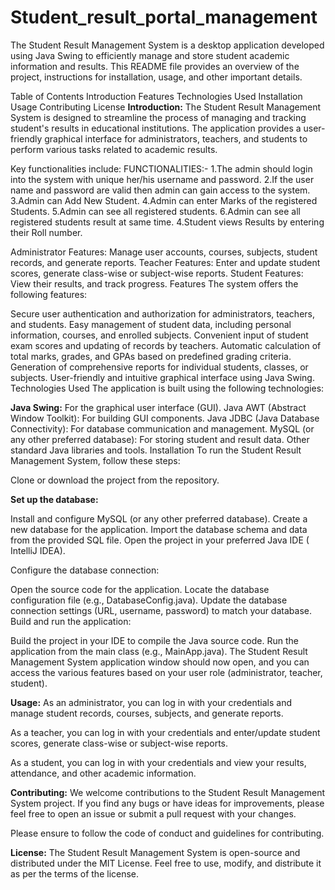 # Student_result_portal_management
The Student Result Management System is a desktop application developed using Java Swing to efficiently manage and store student academic information and results. This README file provides an overview of the project, instructions for installation, usage, and other important details.

Table of Contents
Introduction
Features
Technologies Used
Installation
Usage
Contributing
License
**Introduction:**
The Student Result Management System is designed to streamline the process of managing and tracking student's results in educational institutions. The application provides a user-friendly graphical interface for administrators, teachers, and students to perform various tasks related to academic results.

Key functionalities include:
FUNCTIONALITIES:-
1.The admin should login into the system with unique her/his username and password.
2.If the user name and password are valid then admin can gain access to the system.
3.Admin can Add New Student.
4.Admin can enter Marks of the registered Students.
5.Admin can see all registered students.
6.Admin can see all registered students result at same time.
4.Student views Results by entering their Roll number.


Administrator Features: Manage user accounts, courses, subjects, student records, and generate reports.
Teacher Features: Enter and update student scores, generate class-wise or subject-wise reports.
Student Features: View their results, and track progress.
Features
The system offers the following features:

Secure user authentication and authorization for administrators, teachers, and students.
Easy management of student data, including personal information, courses, and enrolled subjects.
Convenient input of student exam scores and updating of records by teachers.
Automatic calculation of total marks, grades, and GPAs based on predefined grading criteria.
Generation of comprehensive reports for individual students, classes, or subjects.
User-friendly and intuitive graphical interface using Java Swing.
Technologies Used
The application is built using the following technologies:

**Java Swing:** For the graphical user interface (GUI).
Java AWT (Abstract Window Toolkit): For building GUI components.
Java JDBC (Java Database Connectivity): For database communication and management.
MySQL (or any other preferred database): For storing student and result data.
Other standard Java libraries and tools.
Installation
To run the Student Result Management System, follow these steps:

Clone or download the project from the repository.

**Set up the database:**

Install and configure MySQL (or any other preferred database).
Create a new database for the application.
Import the database schema and data from the provided SQL file.
Open the project in your preferred Java IDE ( IntelliJ IDEA).

Configure the database connection:

Open the source code for the application.
Locate the database configuration file (e.g., DatabaseConfig.java).
Update the database connection settings (URL, username, password) to match your database.
Build and run the application:

Build the project in your IDE to compile the Java source code.
Run the application from the main class (e.g., MainApp.java).
The Student Result Management System application window should now open, and you can access the various features based on your user role (administrator, teacher, student).

**Usage:**
As an administrator, you can log in with your credentials and manage student records, courses, subjects, and generate reports.

As a teacher, you can log in with your credentials and enter/update student scores, generate class-wise or subject-wise reports.

As a student, you can log in with your credentials and view your results, attendance, and other academic information.

**Contributing:**
We welcome contributions to the Student Result Management System project. If you find any bugs or have ideas for improvements, please feel free to open an issue or submit a pull request with your changes.

Please ensure to follow the code of conduct and guidelines for contributing.

**License:**
The Student Result Management System is open-source and distributed under the MIT License. Feel free to use, modify, and distribute it as per the terms of the license.
